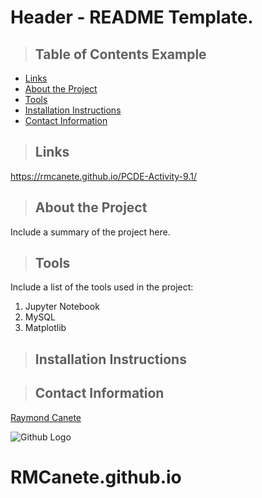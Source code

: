# Header - README Template.


>## Table of Contents Example
* [Links](#links)
* [About the Project](#about_the_project)
* [Tools](#tools)
* [Installation Instructions](#installation_instructions)
* [Contact Information](#contact)

<a class="anchor" id="links"></a>
>## Links
https://rmcanete.github.io/PCDE-Activity-9.1/

<a class="anchor" id="about_the_project"></a>
>## About the Project
Include a summary of the project here.

<a class="anchor" id="tools"></a>
>## Tools
Include a list of the tools used in the project:
1. Jupyter Notebook
2. MySQL
3. Matplotlib
   
<a class="anchor" id="installation_instructions"></a>
>## Installation Instructions
   
<a class="anchor" id="contact"></a>
>## Contact Information
[Raymond Canete](www.linkedin.com/in/mattiecanete)

![Github Logo](https://github.githubassets.com/images/modules/logos_page/Octocat.png "Github logo - markdown")

# RMCanete.github.io
